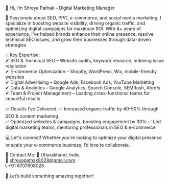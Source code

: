 👋 Hi, I’m Shreya Pathak – Digital Marketing Manager 

🚀 Passionate about SEO, PPC, e-commerce, and social media marketing, I specialize in boosting website visibility, driving organic traffic, and optimizing digital campaigns for maximum ROI. With 4+ years of experience, I’ve helped brands enhance their online presence, resolve technical SEO issues, and grow their businesses through data-driven strategies.  

💡 Key Expertise:  
✔ SEO & Technical SEO – Website audits, keyword research, indexing issue resolution  
✔ E-commerce Optimization – Shopify, WordPress, Wix, mobile-friendly websites  
✔ Digital Advertising – Google Ads, Facebook Ads, YouTube Marketing  
✔ Data & Analytics – Google Analytics, Search Console, SEMRush, Ahrefs  
✔ Team & Project Management – Leading cross-functional teams for impactful results  

📈 Results I’ve Delivered:
✅ Increased organic traffic by 40-50% through SEO & content marketing  
✅ Optimized websites & campaigns, boosting engagement by 30% 
✅ Led digital marketing teams, mentoring professionals in SEO & e-commerce  

💻 Let's connect! Whether you're looking to optimize your digital presence or scale your e-commerce business, I’d love to collaborate.  

📩 Contact Me: 
📍 Uttarakhand, India  
📧 shreyapathak8028@gmail.com  
📞 +91 8707608028  

🚀 Let’s build something amazing together!
